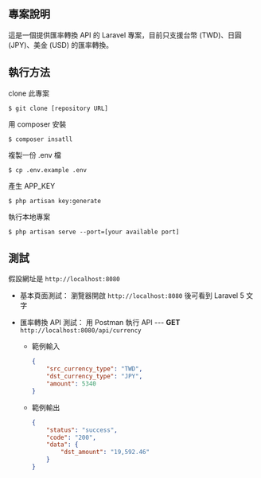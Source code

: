 ## 專案說明
這是一個提供匯率轉換 API 的 Laravel 專案，目前只支援台幣 (TWD)、日圓 (JPY)、美金 (USD) 的匯率轉換。

## 執行方法
clone 此專案
```console
$ git clone [repository URL]
```

用 composer 安裝
```
$ composer insatll
```

複製一份 .env 檔
```
$ cp .env.example .env
```

產生 APP_KEY
```
$ php artisan key:generate
```

執行本地專案
```
$ php artisan serve --port=[your available port]
```

## 測試
假設網址是 `http://localhost:8080`

- 基本頁面測試：
瀏覽器開啟 `http://localhost:8080` 後可看到 Laravel 5 文字

- 匯率轉換 API 測試：
用 Postman 執行 API --- **GET** `http://localhost:8080/api/currency`
    - 範例輸入
        ```json
        {
            "src_currency_type": "TWD",
            "dst_currency_type": "JPY",
            "amount": 5340
        }
        ```
    - 範例輸出
        ```json
        {
            "status": "success",
            "code": "200",
            "data": {
                "dst_amount": "19,592.46"
            }
        }
        ```

